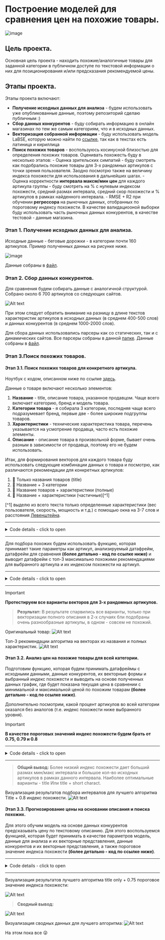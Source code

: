 # Построение моделей для сравнения цен на похожие товары.
![image](https://github.com/shakhovak/Price_comparison_models/assets/89096305/0b0a2fa7-e389-4162-8cf8-ce9d2da8dc83)

## Цель проекта.
Основная цель проекта - находить похожие/аналогичные товары для заданной категории в публичном доступе по текстовой информации о них для позиционирования и/или предсказания рекомендуемой цены. 

## Этапы проекта.
Этапы проекта включают:
- **Получение исходных данных для анализа** - будем использовать уже опубликованные данные, поэтому репозиторий сделаю публичным :)
- **Сбор данных конкурентов** - буду собирать информацию в онлайн магазинах по тем же самым категориям, что и в исходных данных.
- **Векторизация собранной информации** - буду использовать модель LaBSE, которую можно найти по [ссылке](https://huggingface.co/sentence-transformers/LaBSE), так как в текстах есть латиница и кириллица
- **Поиск похожих товаров** - воспользуюсь косинусной близостью для определения похожих товаров. Оценивать похожесть буду в несколько этапов:
           - Оценка зрительских симпатий - буду смотреть как подобрались похожие товары для 3-х рандомных артикулов с точки зрения пользователя. Заодно посмотрю также на величину индекса похожести для использования в дальнейших шагах.
          - Оценка корректности **интервала максм/мин цен** для каждого артикула группы - буду смотреть на % с нулевым индексом похожести, средний размах интервала, средний скор похожести и % артикулов в рамках найденного интервала.
           - RMSE + R2 при обучении **регрессора** на рыночных данных, отобранных по пороговому индексу похожести. В качестве валидациооной выборки буду использовать часть рыночных данных конкурентов, в качестве тестовой - данные магазина.

</li>

### Этап 1. Получение исходных данных для анализа.
Исходные данные - беговые дорожки - в категории почти 160 артикулов. Пример полученных данных на рисунке ниже. 
  
![image](https://github.com/shakhovak/Price_comparison_models/assets/89096305/cb09e720-a9c0-456e-bc17-12c290b0aa9a)
  
Данные собраны в [файл](data/competitors_data.csv). 

### Этап 2. Сбор данных конкурентов.
Для сравнения будем собирать данные с аналогичной структурой. Собрано около 6 700 артикулов со следующих сайтов.

![Alt text](images/image-1.png)

При этом следует обратить внимание на разницу в длине текстов характеристик артикулов в исходных данных (в среднем 400-500 слов) и данных конкурентов (в среднем 1000-2000 слов).

Для сбора данных использовались парсеры как со статических, так и с динамических сайтов. Все парсеры собраны в данной [папке](data_parcers).
Данные собраны в [файл](data/competitors_data.csv). 

### Этап 3.Поиск похожих товаров.
#### Этап 3.1. Поиск похожих товаров для конкретного артикула.

Ноутбук с кодом, описанном ниже по ссылке [здесь](https://github.com/shakhovak/Price_comparison_models/blob/master/Simialarity_search.ipynb).

Данные о товаре включают несколько элементов:
1.  **Название** - title, описание товара, указанное продавцом. Чаще всего включает категорию, бренд и модель товара. 
2.  **Категории товара** - я собирала 3 категории, последняя чаще всего подразумевает бренд, первые две - более широкие подгруппы товаров.
3. **Характеристики** - технические характеристика товара, перечень указывается на усмотрение продавца, часто есть похожие элементы.
4.  **Описание** - описание товара в произвольной форме, бывает очень разным в зависимости от продавца, поэтому его не будем использовать.

Итак, для формирования векторов для каждого товара буду использовать следующие комбинации данных о товара и посмотрю, как различаются рекомендации для конкретных артикулов:

1. :pencil: Только названия товаров (title)
2. :pencil: Название + 3 категории
3. :pencil: Название товаров + характеристики (полные)
4. :pencil: Название + характеристики (частичные)[^1]


[^1] выделю из всего текста только определенные характеристики (вес пользователя, скорость, мощность и т.д.) с помощью окна на 3-7 слов и расстояния [Левенштейна](https://pypi.org/project/thefuzz/).

<hr>
<details>
  <summary>Code details - click to open</summary>

 ```python 
        from thefuzz import fuzz
        from nltk import ngrams

        def find_text(target, text, threshhold):
            combo = []
            for n in range(3,8): 
                n_grams = ngrams(text.split(), n)
                for grams in n_grams:
                    temp = ' '.join(grams)
                    combo.append(temp)
            score_lst = []
            for item in combo:
                score = fuzz.ratio(target, item)
                score_lst.append(score)

            ind = np.argwhere(score_lst)
            match = sorted(zip(score_lst, ind.tolist()), reverse=True)
            if (len(match) == 0) or (match[0][0]<threshhold):
                return None
            else:
                return combo[match[0][1][0]]
```
</details>
<hr>

Для подбора похожих будем использовать функцию, которая принимает такие параметры как артикул, анализируемый датафрейм, датафрейм для сравнения **(более детально - код по ссылке ниже)** и выводит датафрейм с топ-3 максимально похожими рекомендациями для выбранного артикула и их индексом похожести на артикул.

<hr>
<details>
  <summary>Code details - click to open</summary>

 ```python 
 def search_similar(article, data, competitors,data_vect, competitors_vect, sim_threshhold):
    """article - item to review from own dat
       data - dataframe with own products
       competitors - dataframe with competitors' products
       data_vect - data in vectorized form
       competitors_vect - competitors data in vectorized form
       sim_threshhold - min similarity score to be inlcuded in recommendation"""
    
    query = data[data['article'] == article]
    
    data_emb = sparse.csr_matrix(data_vect)
    competitors_emb = sparse.csr_matrix(competitors_vect)
    index = query.index[0]
    
    similarity = cosine_similarity(data_emb[index], competitors_emb).flatten()
    ind = np.argwhere(similarity > sim_threshhold)

    if ind.shape[0] == 0:
        print('No items to compare in the sampling!')

    else:
        scores = similarity[similarity > sim_threshhold]
        match = sorted(zip(scores, ind.tolist()), reverse=True)
        temp = pd.DataFrame()
        temp_lst = []
        temp = temp.append(competitors.iloc[match[0][1]][['title', 'price','caracteristics', 'url']])
        temp_lst.append(round(match[0][0], 2))
       
        try:
            temp = temp.append(competitors.iloc[match[1][1]][['title', 'price','caracteristics', 'url']])
            temp_lst.append(round(match[1][0], 2))           
        except:
            print('No top 2 identified!')
            
        try:
            temp = temp.append(competitors.iloc[match[2][1]][['title', 'price','caracteristics', 'url']])
            temp_lst.append(round(match[2][0], 2))           
        except:
            print('No top 3 identified!')
    temp['sim_score'] = temp_lst
    display(temp.style.format({'url': show_image, **{'width': '200px'}})
```
</details>
<hr>


> [!IMPORTANT]
> **Протестируем все варианты векторов для 3-х рандомных артикулов.**

> **Результат:**
> В результате спарвились все варианты, только при векторизации полного описания в 2-х случаях бли подобраны очень разнообразные артикулы, в одном - совсем не похожий.

Оригинальный товар:
![Alt text](images/image.png)

Топ-3 рекомендации алгоритма на векторах из названия и полных характеристик.
![Alt text](images/image-11.png)


#### Этап 3.2. Анализ цен на похожие товары для всей категории.
 
Подготовим функцию, которая будем принимать датафреймы с исходными данными, данные конкурентов, их векторные формы и выбранный индекс похожести и выводить на основе полученных данных график, где будет показана текущая цена в сравнении с минимальной и максимальной ценой по похожим товарам **(более детально - код по ссылке ниже)**.

 Дополнительно посмотрим, какой процент артикулов во всей категории оказался без аналогов (т.е. индекс похожести ниже выбранного уровня).

 > [!IMPORTANT]
> **В качестве пороговых значений индекс похожести будем брать от 0.75, 0.79 и 0.8**

<hr>
<details>
  <summary>Code details - click to open</summary>

 ```python 
 def market_review(data, competitors, data_vect, competitors_vect, sim_threshhold):
        """data - dataframe with own products
       competitors - dataframe with competitors' products
       data_vect - data in vectorized form
       competitors_vect - competitors data in vectorized form
       sim_threshhold - min similarity score to be inlcuded in recommendation"""

    avg_score_lst = []
    price_max_lst = []
    price_min_lst = []
    rec = data.copy()
    data_emb = sparse.csr_matrix(data_vect)
    competitors_emb = sparse.csr_matrix(competitors_vect)
    
    for item in range(len(data)):
        similarity = cosine_similarity(data_emb[item], competitors_emb).flatten()
        ind = np.argwhere(similarity > sim_threshhold)
        if ind.shape[0] == 0:
            avg_score_lst.append(0)
            price_max_lst.append(0)
            price_min_lst.append(0)
        else:
            scores = similarity[similarity > sim_threshhold]
            match = sorted(zip(scores, ind.tolist()), reverse=True)
            avg_score = round(sum(i for i,j in match)/len(match), 2)
            avg_score_lst.append(avg_score)
            price_max = competitors.iloc[[j[0] for i, j in match]]['price'].max()
            price_max_lst.append(price_max)
            price_min = competitors.iloc[[j[0] for i, j in match]]['price'].min()
            price_min_lst.append(price_min)
    
    zeros =  avg_score_lst.count(0)      
    rec['avg_sim_score'] = avg_score_lst
    rec['price_max'] = price_max_lst
    rec['price_min'] = price_min_lst
    rec = rec.sort_values(by = 'price_max')
    
    plt.figure(figsize = [10,4])
    plt.fill_between(y1 = rec['price_max'],
                     y2 = rec['price_min'],
                    x = np.linspace(0,len(rec), num = len(rec)).astype(int),
                    alpha = 0.4,
                    label = 'Max/min intervals')
    sns.scatterplot(x = np.linspace(0,len(rec), num = len(rec)).astype(int),
                  y = rec['price'], label = 'Current Price')

    plt.legend(loc = 'best')
    plt.ylim(0,200000)
    plt.title(f"Sampling review with avg_sim_score = {round(rec['avg_sim_score'].mean(), 2)}, n_items with 0 score = {round(zeros/len(rec)*100)}%")
    plt.show()
```
</details>
<hr>

> **Общий вывод:**
Более низкий индекс похожести дает больший размах мин/макс интервала и большое кол-во исходных артикулов в рамках данного интервала. Наиболее оптимальные варианты - title Или title + short charact.


Визуализация результатов подбора интервалов для лучшего алгоритма Title + 0.8 индекс похожести.
![Alt text](images/image-4.png)

#### Этап 3.3. Прогнозирование цены на основании описания и поиска похожих.


Для этого обучим модель на основе данных конкурентов предсказывать цену по текстовому описанию. Для этого воспользуемся функцией, которая будет принимать в качестве параметров модель, данные для анализа и их векторные представления, данные конкурентов и их векторные представления, а также пороговое значение индекса похожести **(более детально - код по ссылке ниже)**.

<hr>
<details>
  <summary>Code details - click to open</summary>

 ```python 
 def group_price_pred(model, data, competitors, data_vect, competitors_vect, sim_threshhold):
            """data - dataframe with own products
       competitors - dataframe with competitors' products
       data_vect - data in vectorized form
       competitors_vect - competitors data in vectorized form
       sim_threshhold - min similarity score to be inlcuded in recommendation"""

    similar_items = []
    scores_total = []
    gr = data.copy()
    data_emb = sparse.csr_matrix(data_vect)
    competitors_emb = sparse.csr_matrix(competitors_vect)
    
    for item in range(len(data)):
        similarity = cosine_similarity(data_emb[item], competitors_emb).flatten()
        ind = np.argwhere(similarity > sim_threshhold)
        if ind.shape[0] == 0:
            pass
        else:
            scores = similarity[similarity > sim_threshhold]
            scores_total.extend(scores)
            flat_list = [item for sublist in ind.tolist() for item in sublist]
            similar_items.extend(flat_list)
    group_ind = set(similar_items)
    
    group_avg_score = round(sum(scores_total)/len(scores_total),2)
    
    print(f'Total similar items for the group = {len(group_ind)}')
    
    if len(group_ind) <= len(data):
        print('Similar group is too small, prediction not possible!')
    else:
        X = competitors_emb[list(group_ind)]
        y = competitors['price'][list(group_ind)]
        X_train, X_test, y_train, y_test = train_test_split(X,y, test_size = 0.2, random_state = 42)
        model.fit(X_train, y_train)
        y_pred = model.predict(X_test)
        RMSE = round(np.sqrt(mean_squared_error(y_test, y_pred)),2)
        new_row = {'RMSE':round(np.sqrt(mean_squared_error(y_test, y_pred)),2),
                   'R2_score': round(r2_score(y_test, y_pred),4)}
        
        print(f'Log: training done, results: {new_row}')
        
        X_val = data_emb
        y_val = model.predict(X_val)
        gr['pred_price'] = y_val
        
        gr = gr.sort_values(by = 'price')
        
        plt.figure(figsize = [10,4])
        plt.fill_between(y1 = gr['pred_price'] - RMSE,
                             y2 = gr['pred_price'] + RMSE,
                            x = np.linspace(0,len(gr), num = len(gr)).astype(int),
                            alpha = 0.2,
                            label = 'Conf intervals')
        sns.scatterplot(x = np.linspace(0,len(gr), num = len(gr)).astype(int),
                      y = gr['pred_price'], label = 'Prediction')
        sns.scatterplot(x = np.linspace(0,len(gr), num = len(gr)).astype(int),
                      y = gr['price'], label = 'Current Price')
        plt.legend(loc = 'best')
        plt.ylim(0,200000)
        plt.title(f'Price prediction based on similarity score, group_avg = {group_avg_score}, RMSE = {RMSE}')
        plt.show()
```
</details>
<hr>

Визуализация результатов лучшего алгоритма title only + 0.75 пороговое значение индекса похожести:

![Alt text](images/image-6.png)

> **Сводный вывод:**
 
![Alt text](images/image-5.png)

Визуализация сводных данных для лучшего алгоритма:
![Alt text](images/image-12.png)

На этом пока все :stuck_out_tongue_winking_eye:

